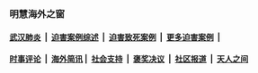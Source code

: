 
### 明慧海外之窗

####  [武汉肺炎](indexes/365.md?t=06300901) &nbsp;|&nbsp;  [迫害案例综述](indexes/328.md?t=06300901) &nbsp;|&nbsp; [迫害致死案例](indexes/277.md?t=06300901)  &nbsp;|&nbsp; [更多迫害案例](indexes/81.md?t=06300901)  &nbsp;|&nbsp; 
####  [时事评论](indexes/19.md?t=06300901) &nbsp;|&nbsp; [海外简讯](indexes/245.md?t=06300901)&nbsp;|&nbsp;  [社会支持](indexes/140.md?t=06300901) &nbsp;|&nbsp; [褒奖决议](indexes/282.md?t=06300901) &nbsp;|&nbsp; [社区报道](indexes/91.md?t=06300901)  &nbsp;|&nbsp; [天人之间](indexes/78.md?t=06300901) 

